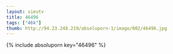 ```yaml
--- 
layout: sieutv
title: 46496
tags: ["46k"]
thumb: http://94.23.248.219/absoluporn-1/image/002/46496.jpg
---
```

{% include absoluporn key="46496" %} 
